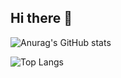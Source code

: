 ## Hi there 👋


![Anurag's GitHub stats](https://github-readme-stats.vercel.app/api?username=lhs9975&show_icons=true&theme=tokyonight)

![Top Langs](https://github-readme-stats.vercel.app/api/top-langs/?username=lhs9975&layout=compact)

<!--
**lhs9975/lhs9975** is a ✨ _special_ ✨ repository because its `README.md` (this file) appears on your GitHub profile.

Here are some ideas to get you started:

- 🔭 I’m currently working on ...
- 🌱 I’m currently learning ...
- 👯 I’m looking to collaborate on ...
- 🤔 I’m looking for help with ...
- 💬 Ask me about ...
- 📫 How to reach me: ...
- 😄 Pronouns: ...
- ⚡ Fun fact: ...
-->
